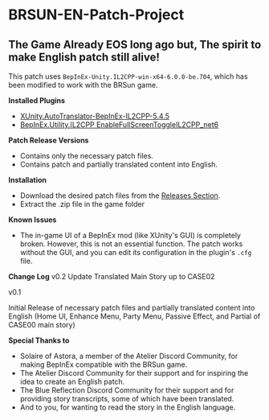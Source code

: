 # BRSUN-EN-Patch-Project
## The Game Already EOS long ago but, The spirit to make English patch still alive!

This patch uses ```BepInEx-Unity.IL2CPP-win-x64-6.0.0-be.704```, which has been modified to work with the BRSun game.

**Installed Plugins**
- [XUnity.AutoTranslator-BepInEx-IL2CPP-5.4.5](https://github.com/bbepis/XUnity.AutoTranslator)
- [BepInEx.Utility.IL2CPP EnableFullScreenToggleIL2CPP_net6](https://github.com/BepInEx/BepInEx.Utility.IL2CPP)

**Patch Release Versions**
- Contains only the necessary patch files.
- Contains patch and partially translated content into English.

**Installation**
- Download the desired patch files from the [Releases Section](https://github.com/kokomif/BRSUN-EN-Patch-Project/releases).
- Extract the .zip file in the game folder

**Known Issues**
- The in-game UI of a BepInEx mod (like XUnity's GUI) is completely broken. However, this is not an essential function. The patch works without the GUI, and you can edit its configuration in the plugin's `.cfg` file.

**Change Log**
v0.2
Update Translated Main Story up to CASE02

v0.1 

Initial Release of necessary patch files and partially translated content into English (Home UI, Enhance Menu, Party Menu, Passive Effect, and Partial of CASE00 main story)

**Special Thanks to**
- Solaire of Astora, a member of the Atelier Discord Community, for making BepInEx compatible with the BRSun game.
- The Atelier Discord Community for their support and for inspiring the idea to create an English patch.
- The Blue Reflection Discord Community for their support and for providing story transcripts, some of which have been translated.
- And to you, for wanting to read the story in the English language.
